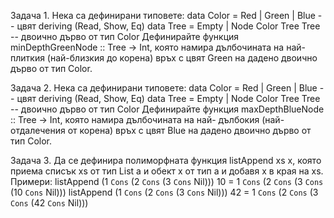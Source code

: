 Задача 1. Нека са дефинирани типовете:
data Color = Red | Green | Blue
-- цвят
deriving (Read, Show, Eq)
data Tree = Empty | Node Color Tree Tree
-- двоично дърво от тип Color
Дефинирайте функция minDepthGreenNode :: Tree -> Int, която намира дълбочината на най-
плиткия (най-близкия до корена) връх с цвят Green на дадено двоично дърво от тип Color.

Задача 2. Нека са дефинирани типовете:
data Color = Red | Green | Blue
-- цвят
deriving (Read, Show, Eq)
data Tree = Empty | Node Color Tree Tree
-- двоично дърво от тип Color
Дефинирайте функция maxDepthBlueNode :: Tree -> Int, която намира дълбочината на най-
дълбокия (най-отдалечения от корена) връх с цвят Blue на дадено двоично дърво от тип Color.

Задача 3. Да се дефинира полиморфната функция  listAppend xs x, която приема списък xs от тип List a
и обект x от тип а и  добавя x в края на xs.   
Примери: 
    listAppend (1 `Cons` (2 `Cons` (3 `Cons` Nil))) 10 = 1 `Cons` (2 `Cons` (3 `Cons` (10 `Cons` Nil)))
    listAppend (1 `Cons` (2 `Cons` (3 `Cons` Nil))) 42 = 1 `Cons` (2 `Cons` (3 `Cons` (42 `Cons` Nil)))
